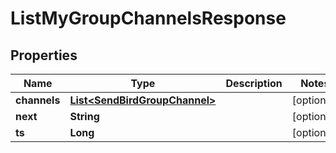 

# ListMyGroupChannelsResponse


## Properties

| Name | Type | Description | Notes |
|------------ | ------------- | ------------- | -------------|
|**channels** | [**List&lt;SendBirdGroupChannel&gt;**](SendBirdGroupChannel.md) |  |  [optional] |
|**next** | **String** |  |  [optional] |
|**ts** | **Long** |  |  [optional] |



